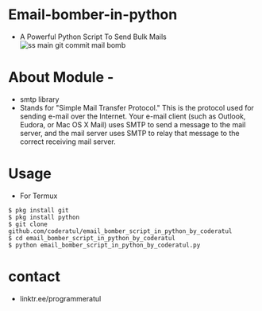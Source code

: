 # Email-bomber-in-python
- A Powerful Python Script To Send Bulk Mails
![ss main git commit mail bomb](https://user-images.githubusercontent.com/72141859/116877627-308b5000-abec-11eb-9595-a1c8d6ee4b0f.png)
# About Module -
- smtp library 
- Stands for "Simple Mail Transfer Protocol." This is the protocol used for sending e-mail over the Internet. Your e-mail client (such as Outlook, Eudora, or Mac OS X Mail) uses SMTP to send a message to the mail server, and the mail server uses SMTP to relay that message to the correct receiving mail server.
# Usage
- For Termux
```
$ pkg install git
$ pkg install python
$ git clone github.com/coderatul/email_bomber_script_in_python_by_coderatul
$ cd email_bomber_script_in_python_by_coderatul
$ python email_bomber_script_in_python_by_coderatul.py
```
# contact
- linktr.ee/programmeratul
